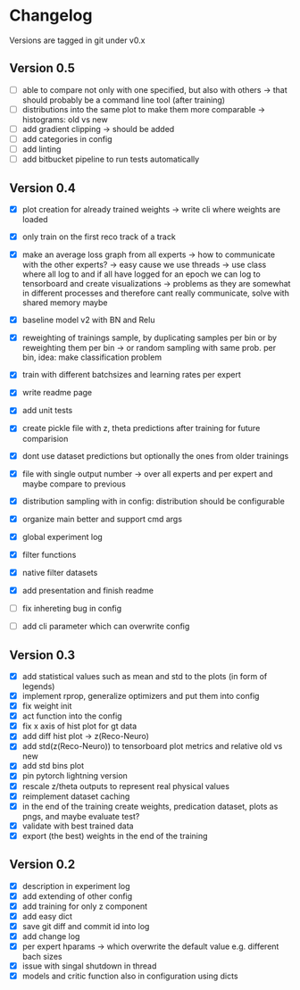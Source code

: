 # Changelog
Versions are tagged in git under v0.x


## Version 0.5
- [ ] able to compare not only with one specified, but also with others -> that should probably be a command line tool (after training)
- [ ] distributions into the same plot to make them more comparable -> histograms: old vs new
- [ ] add gradient clipping -> should be added
- [ ] add categories in config
- [ ] add linting
- [ ] add bitbucket pipeline to run tests automatically

## Version 0.4
- [x] plot creation for already trained weights -> write cli where weights are loaded
- [x] only train on the first reco track of a track
- [x] make an average loss graph from all experts -> how to communicate with the other experts? -> easy cause we use threads -> use class where all log to and if all have logged for an epoch we can log to tensorboard and create visualizations
-> problems as they are somewhat in different processes and therefore cant really communicate, solve with shared memory maybe
- [x] baseline model v2 with BN and Relu
- [x] reweighting of trainings sample, by duplicating samples per bin or by reweighting them per bin -> or random sampling with same prob. per bin, idea: make classification problem
- [x] train with different batchsizes and learning rates per expert
- [x] write readme page
- [x] add unit tests
- [x] create pickle file with z, theta predictions after training for future comparision
- [x] dont use dataset predictions but optionally the ones from older trainings
- [x] file with single output number -> over all experts and per expert and maybe compare to previous
- [x] distribution sampling with in config: distribution should be configurable
- [x] organize main better and support cmd args
- [x] global experiment log
- [x] filter functions
- [x] native filter datasets
- [x] add presentation and finish readme
- [ ] fix inhereting bug in config
- [ ] add cli parameter which can overwrite config




## Version 0.3
- [x] add statistical values such as mean and std to the plots (in form of legends)
- [x] implement rprop, generalize optimizers and put them into config
- [x] fix weight init
- [x] act function into the config
- [x] fix x axis of hist plot for gt data
- [x] add diff hist plot -> z(Reco-Neuro)
- [x] add std(z(Reco-Neuro)) to tensorboard plot metrics and relative old vs new
- [x] add std bins plot
- [x] pin pytorch lightning version
- [x] rescale z/theta outputs to represent real physical values
- [x] reimplement dataset caching
- [x] in the end of the training create weights, predication dataset, plots as pngs, and maybe evaluate test?
- [x] validate with best trained data
- [x] export (the best) weights in the end of the training

## Version 0.2
- [x] description in experiment log
- [x] add extending of other config
- [x] add training for only z component
- [x] add easy dict
- [x] save git diff and commit id into log
- [x] add change log
- [x] per expert hparams -> which overwrite the default value e.g. different bach sizes
- [x] issue with singal shutdown in thread
- [x] models and critic function also in configuration using dicts